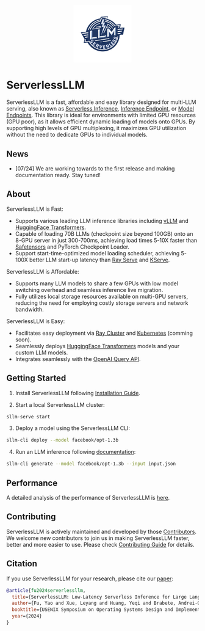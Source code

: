 <p align="center">
  <img src="./docs/images/serverlessllm.jpg" alt="ServerlessLLM Logo" width="30%">
</p>

# ServerlessLLM

ServerlessLLM is a fast, affordable and easy library designed for multi-LLM serving, also known as [Serverless Inference](https://docs.aws.amazon.com/sagemaker/latest/dg/serverless-endpoints.html), [Inference Endpoint](https://huggingface.co/inference-endpoints/dedicated), or [Model Endpoints](https://learn.microsoft.com/en-us/azure/machine-learning/concept-endpoints?view=azureml-api-2). This library is ideal for environments with limited GPU resources (GPU poor), as it allows efficient dynamic loading of models onto GPUs. By supporting high levels of GPU multiplexing, it maximizes GPU utilization without the need to dedicate GPUs to individual models.

## News

- [07/24] We are working towards to the first release and making  documentation ready. Stay tuned!

## About

ServerlessLLM is Fast:

- Supports various leading LLM inference libraries including [vLLM](https://github.com/vllm-project/vllm) and [HuggingFace Transformers](https://huggingface.co/docs/transformers/en/index).
- Capable of loading 70B LLMs (checkpoint size beyond 100GB) onto an 8-GPU server in just 300-700ms, achieving load times 5-10X faster than [Safetensors](https://github.com/huggingface/safetensors) and PyTorch Checkpoint Loader.
- Support start-time-optimized model loading scheduler, achieving 5-100X better LLM start-up latency than [Ray Serve](https://docs.ray.io/en/latest/serve/index.html) and [KServe](https://github.com/kserve/kserve).

ServerlessLLM is Affordable:

- Supports many LLM models to share a few GPUs with low model switching overhead and seamless inference live migration.
- Fully utilizes local storage resources available on multi-GPU servers, reducing the need for employing costly storage servers and network bandwidth.

ServerlessLLM is Easy:

- Facilitates easy deployment via [Ray Cluster](https://docs.ray.io/en/latest/cluster/getting-started.html) and [Kubernetes](https://kubernetes.io/) (comming soon).
- Seamlessly deploys [HuggingFace Transformers](https://huggingface.co/docs/transformers/en/index) models and your custom LLM models.
- Integrates seamlessly with the [OpenAI Query API](https://platform.openai.com/docs/introduction).

## Getting Started

1. Install ServerlessLLM following [Installation Guide](https://serverlessllm.github.io/docs/stable/getting_started/installation/).

2. Start a local ServerlessLLM cluster:

```bash
sllm-serve start
```

3. Deploy a model using the ServerlessLLM CLI:

```bash
sllm-cli deploy --model facebook/opt-1.3b
```

4. Run an LLM inference following [documentation](https://serverlessllm.github.io/):

```bash
sllm-cli generate --model facebook/opt-1.3b --input input.json
```

## Performance

A detailed analysis of the performance of ServerlessLLM is [here](./benchmarks/README.md).

## Contributing

ServerlessLLM is actively maintained and developed by those [Contributors](./CONTRIBUTING.md). We welcome new contributors to join us in making ServerlessLLM faster, better and more easier to use. Please check [Contributing Guide](./CONTRIBUTING.md) for details.

## Citation

If you use ServerlessLLM for your research, please cite our [paper](https://arxiv.org/abs/2401.14351):

```bibtex
@article{fu2024serverlessllm,
  title={ServerlessLLM: Low-Latency Serverless Inference for Large Language Models},
  author={Fu, Yao and Xue, Leyang and Huang, Yeqi and Brabete, Andrei-Octavian and Ustiugov, Dmitrii and Patel, Yuvraj and Mai, Luo},
  booktitle={USENIX Symposium on Operating Systems Design and Implementation (OSDI'24)},
  year={2024}
}
```
